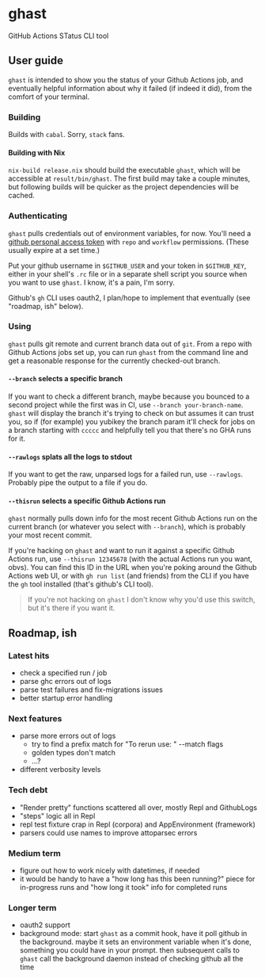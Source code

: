 # ghast
GitHub Actions STatus CLI tool

## User guide

`ghast` is intended to show you the status of your Github Actions job, and
eventually helpful information about why it failed (if indeed it did), from the
comfort of your terminal.

### Building

Builds with `cabal`. Sorry, `stack` fans.

#### Building with Nix
`nix-build release.nix` should build the executable `ghast`, which will be
accessible at `result/bin/ghast`. The first build may take a couple minutes, but
following builds will be quicker as the project dependencies will be cached.

### Authenticating

`ghast` pulls credentials out of environment variables, for now. You'll need a
[github personal access token](https://github.com/settings/tokens) with `repo`
and `workflow` permissions. (These usually expire at a set time.)

Put your github username in `$GITHUB_USER` and your token in `$GITHUB_KEY`,
either in your shell's `.rc` file or in a separate shell script you source when
you want to use `ghast`. I know, it's a pain, I'm sorry.

Github's `gh` CLI uses oauth2, I plan/hope to implement that eventually (see
"roadmap, ish" below).

### Using

`ghast` pulls git remote and current branch data out of `git`. From a repo with
Github Actions jobs set up, you can run `ghast` from the command line and get a
reasonable response for the currently checked-out branch.

#### `--branch` selects a specific branch

If you want to check a different branch, maybe because you bounced to a second
project while the first was in CI, use `--branch your-branch-name`. `ghast` will
display the branch it's trying to check on but assumes it can trust you, so if
(for example) you yubikey the branch param it'll check for jobs on a branch
starting with `ccccc` and helpfully tell you that there's no GHA runs for it.

#### `--rawlogs` splats all the logs to stdout

If you want to get the raw, unparsed logs for a failed run, use `--rawlogs`.
Probably pipe the output to a file if you do.

#### `--thisrun` selects a specific Github Actions run

`ghast` normally pulls down info for the most recent Github Actions run on the
current branch (or whatever you select with `--branch`), which is probably your
most recent commit.

If you're hacking on `ghast` and want to run it against a specific Github
Actions run, use `--thisrun 12345678` (with the actual Actions run you want,
obvs). You can find this ID in the URL when you're poking around the Github
Actions web UI, or with `gh run list` (and friends) from the CLI if you have the
`gh` tool installed (that's github's CLI tool).

> If you're not hacking on `ghast` I don't know why you'd use this switch, but
> it's there if you want it.

## Roadmap, ish

### Latest hits

- check a specified run / job
- parse ghc errors out of logs
- parse test failures and fix-migrations issues
- better startup error handling

### Next features
- parse more errors out of logs
  - try to find a prefix match for "To rerun use: " --match flags
  - golden types don't match
  - ...?
- different verbosity levels

### Tech debt
- "Render pretty" functions scattered all over, mostly Repl and GithubLogs
- "steps" logic all in Repl
- repl test fixture crap in Repl (corpora) and AppEnvironment (framework)
- parsers could use names to improve attoparsec errors

### Medium term
- figure out how to work nicely with datetimes, if needed
 - it would be handy to have a "how long has this been running?" piece
   for in-progress runs and "how long it took" info for completed runs

### Longer term
- oauth2 support
- background mode: start `ghast` as a commit hook, have it poll github in the
 background. maybe it sets an environment variable when it's done, something
 you could have in your prompt. then subsequent calls to `ghast` call the
 background daemon instead of checking github all the time

